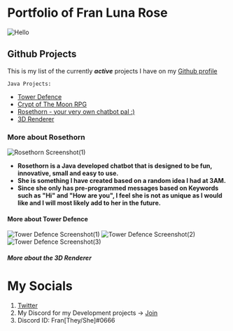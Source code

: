 # Portfolio of Fran Luna Rose
![Hello](https://c.tenor.com/Py3PtpNEJJ0AAAAd/cat-lurking.gif)



## Github Projects 
This is my list of the currently _**active**_ projects I have on my [Github profile](https://github.com/FranFranJams)

`Java Projects:`
- [Tower Defence](https://github.com/FranFranJams/Java-Tower-Defense)
- [Crypt of The Moon RPG](https://github.com/FranFranJams/MoonCryptTheGame)
- [Rosethorn - your very own chatbot pal :)](https://github.com/FranFranJams/rosethorn)
- [3D Renderer](https://github.com/FranFranJams/3D-Graphics-Renderer)


### More about Rosethorn
![Rosethorn Screenshot(1)](https://i.hep.gg/VjGNCVCn6)
- __Rosethorn is a Java developed chatbot that is designed to be fun, innovative, small and easy to use.__
- __She is something I have created based on a random idea I had at 3AM.__
- __Since she only has pre-programmed messages based on Keywords such as "Hi" and "How are you", I feel she is not as unique as I would like and I will most likely add to her in the future.__

#### More about Tower Defence   
![Tower Defence Screenshot(1)](https://i.hep.gg/JfKDFUBg66)
![Tower Defence Screenshot(2)](https://i.hep.gg/tCFHe6S-T)
![Tower Defence Screenshot(3)](https://i.hep.gg/DWUlAXQYP)


##### More about the 3D Renderer



# My Socials
1. [Twitter](https://twitter.com/_FranFranJams_)
2. My Discord for my Development projects -> [Join](https://discord.gg/RuFCDdaHyN)
3. Discord ID: Fran[They/She]#0666
